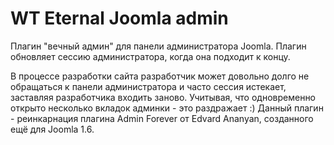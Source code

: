 # WT Eternal Joomla admin
Плагин "вечный админ" для панели администратора Joomla. Плагин обновляет сессию администратора, когда она подходит к концу.

В процессе разработки сайта разработчик может довольно долго не обращаться к панели администратора и часто сессия истекает, заставляя разработчика входить заново. Учитывая, что одновременно открыто несколько вкладок админки - это раздражает :)
Данный плагин - реинкарнация плагина Admin Forever от Edvard Ananyan, созданного ещё для Joomla 1.6.

